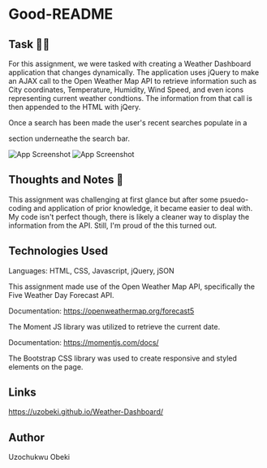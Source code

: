 # Good-README
## Task :man_technologist:
For this assignment, we were tasked with creating a Weather Dashboard application that changes dynamically. The application uses jQuery to make an AJAX call to the Open Weather Map API to retrieve information such as City coordinates, Temperature, Humidity, Wind Speed, and even icons representing current weather condtions. The information from that call is then appended to the HTML with jQery.

Once a search has been made the user's recent searches populate in a <div> section underneathe the search bar.

![App Screenshot](/assets/Weather-Dashboard.png)
![App Screenshot](/assets/WD-1.png)


## Thoughts and Notes :thinking:
This assignment was challenging at first glance but after some psuedo-coding and application of prior knowledge, it became easier to deal with. My code isn't perfect though, there is likely a cleaner way to display the information from the API. Still, I'm proud of the this turned out.

## Technologies Used
Languages: HTML, CSS, Javascript, jQuery, jSON

This assignment made use of the Open Weather Map API, specifically the Five Weather Day Forecast API. 

Documentation: https://openweathermap.org/forecast5

The Moment JS library was utilized to retrieve the current date.

Documentation: https://momentjs.com/docs/

The Bootstrap CSS library was used to create responsive and styled elements on the page.

## Links
https://uzobeki.github.io/Weather-Dashboard/

## Author
Uzochukwu Obeki